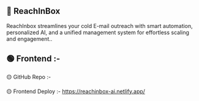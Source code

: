 ## 📧 ReachInBox

ReachInbox streamlines your cold E-mail outreach with smart automation, personalized AI, and a unified management system for effortless scaling and engagement..

## 🟢 Frontend :-

🟡 GitHub Repo :- 

🟡 Frontend Deploy :- https://reachinbox-ai.netlify.app/






